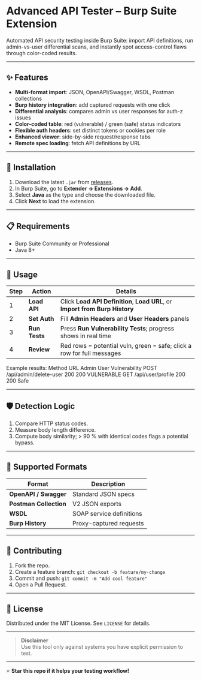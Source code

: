 # Advanced API Tester – Burp Suite Extension

Automated API security testing inside Burp Suite: import API definitions, run admin-vs-user differential scans, and instantly spot access-control flaws through color-coded results.

---

## ✨ Features
- **Multi-format import**: JSON, OpenAPI/Swagger, WSDL, Postman collections  
- **Burp history integration**: add captured requests with one click  
- **Differential analysis**: compares admin vs user responses for auth-z issues  
- **Color-coded table**: red (vulnerable) / green (safe) status indicators  
- **Flexible auth headers**: set distinct tokens or cookies per role  
- **Enhanced viewer**: side-by-side request/response tabs  
- **Remote spec loading**: fetch API definitions by URL  

---

## 🚀 Installation
1. Download the latest `.jar` from [releases](./releases).  
2. In Burp Suite, go to **Extender → Extensions → Add**.  
3. Select **Java** as the type and choose the downloaded file.  
4. Click **Next** to load the extension.

---

## 📋 Requirements
- Burp Suite Community or Professional  
- Java 8+  

---

## 🎯 Usage

| Step | Action | Details |
|------|--------|---------|
| 1 | **Load API** | Click **Load API Definition**, **Load URL**, or **Import from Burp History** |
| 2 | **Set Auth** | Fill **Admin Headers** and **User Headers** panels |
| 3 | **Run Tests** | Press **Run Vulnerability Tests**; progress shows in real time |
| 4 | **Review** | Red rows = potential vuln, green = safe; click a row for full messages |

Example results:
Method URL Admin User Vulnerability
POST /api/admin/delete-user 200 200 VULNERABLE
GET /api/user/profile 200 200 Safe

---

## 🛡️ Detection Logic
1. Compare HTTP status codes.  
2. Measure body length difference.  
3. Compute body similarity; > 90 % with identical codes flags a potential bypass.  

---

## 🔧 Supported Formats

| Format | Description |
|--------|-------------|
| **OpenAPI / Swagger** | Standard JSON specs |
| **Postman Collection** | V2 JSON exports |
| **WSDL** | SOAP service definitions |
| **Burp History** | Proxy-captured requests |

---

## 🤝 Contributing
1. Fork the repo.  
2. Create a feature branch: `git checkout -b feature/my-change`  
3. Commit and push: `git commit -m "Add cool feature"`  
4. Open a Pull Request.  

---

## 📝 License
Distributed under the MIT License. See `LICENSE` for details.

---

> **Disclaimer**  
> Use this tool only against systems you have explicit permission to test.

---

⭐ **Star this repo if it helps your testing workflow!**
